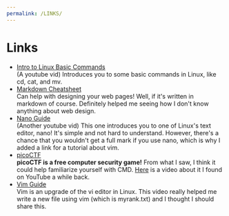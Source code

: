 ```yaml
---
permalink: /LINKS/
---
```


# Links
- [Intro to Linux Basic Commands](https://www.youtube.com/watch?v=BMGixkvJ-6w) <br>
(A youtube vid) Introduces you to some basic commands in Linux, like cd, cat, and mv.
- [Markdown Cheatsheet](https://enterprise.github.com/downloads/en/markdown-cheatsheet.pdf) <br>
Can help with designing your web pages! Well, if it's written in markdown of course. Definitely helped me seeing how I don't know anything about web design.
- [Nano Guide](https://www.youtube.com/watch?v=Jf0ZJZJ8jlI) <br>
(Another youtube vid) This one introduces you to one of Linux's text editor, nano! It's simple and not hard to understand. However, there's a chance that you wouldn't get a full mark if you use nano, which is why I added a link for a tutorial about vim.
- [picoCTF](https://picoctf.org/) <br>
__picoCTF is a free computer security game!__ From what I saw, I think it could help familiarize yourself with CMD. [Here](https://youtu.be/P07NH5F-t3s) is a video about it I found on YouTube a while back.
- [Vim Guide](https://www.youtube.com/watch?v=bVwgwaDmZp4) <br>
Vim is an upgrade of the vi editor in Linux. This video really helped me write a new file using vim (which is myrank.txt) and I thought I should share this.
